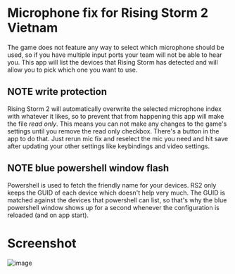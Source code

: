 # Microphone fix for Rising Storm 2 Vietnam

The game does not feature any way to select which microphone should be used, so if you have multiple input ports your team will not be able to hear you. This app will list the devices that Rising Storm has detected and will allow you to pick which one you want to use.

## NOTE write protection

Rising Storm 2 will automatically overwrite the selected microphone index with whatever it likes, so to prevent that from happening this app will make the file *read only*. This means you can not make any changes to the game's settings until you remove the read only checkbox. There's a button in the app to do that. Just rerun mic fix and reselect the mic you need and hit save after updating your other settings like keybindings and video settings.

## NOTE blue powershell window flash

Powershell is used to fetch the friendly name for your devices. RS2 only keeps the GUID of each device which doesn't help very much. The GUID is matched against the devices that powershell can list, so that's why the blue powershell window shows up for a second whenever the configuration is reloaded (and on app start).

# Screenshot

![image](https://user-images.githubusercontent.com/849009/177014723-44278bef-204c-4e87-8c1c-05575506e788.png)
